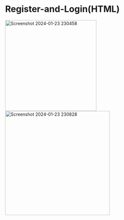 # Register-and-Login(HTML)
<img width="294" alt="Screenshot 2024-01-23 230458" src="https://github.com/ganeshgagare/Register-and-Login/assets/116366722/bf3cadae-c5ff-4c7d-a85c-5d3cca0716cf">
<img width="337" alt="Screenshot 2024-01-23 230828" src="https://github.com/ganeshgagare/Register-and-Login/assets/116366722/767a7e00-7090-43a4-8137-635d32e15b93">
